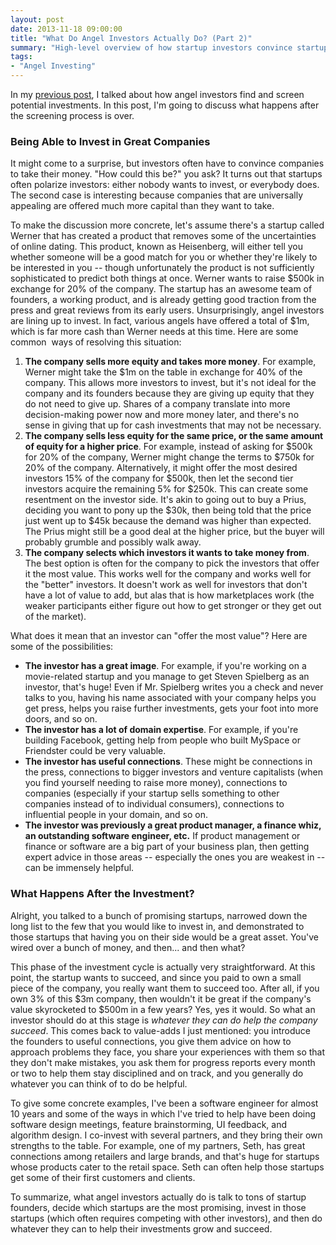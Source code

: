 ```yaml
---
layout: post
date: 2013-11-18 09:00:00
title: "What Do Angel Investors Actually Do? (Part 2)"
summary: "High-level overview of how startup investors convince startups to take their money, and how investors help after investing."
tags:
- "Angel Investing"
---
```


In my <a href="{{site.url}}/what-do-angel-investors-actually-do-part-1" target="_blank">previous post</a>, I talked about how angel investors find and screen potential investments. In this post, I'm going to discuss what happens after the screening process is over.

### Being Able to Invest in Great Companies

It might come to a surprise, but investors often have to convince companies to take their money. "How could this be?" you ask? It turns out that startups often polarize investors: either nobody wants to invest, or everybody does. The second case is interesting because companies that are universally appealing are offered much more capital than they want to take.

To make the discussion more concrete, let's assume there's a startup called Werner that has created a product that removes some of the uncertainties of online dating. This product, known as Heisenberg, will either tell you whether someone will be a good match for you or whether they're likely to be interested in you -- though unfortunately the product is not sufficiently sophisticated to predict both things at once. Werner wants to raise $500k in exchange for 20% of the company. The startup has an awesome team of founders, a working product, and is already getting good traction from the press and great reviews from its early users. Unsurprisingly, angel investors are lining up to invest. In fact, various angels have offered a total of $1m, which is far more cash than Werner needs at this time. Here are some common  ways of resolving this situation:

1. **The company sells more equity and takes more money**. For example, Werner might take the $1m on the table in exchange for 40% of the company. This allows more investors to invest, but it's not ideal for the company and its founders because they are giving up equity that they do not need to give up. Shares of a company translate into more decision-making power now and more money later, and there's no sense in giving that up for cash investments that may not be necessary.
2. **The company sells less equity for the same price, or the same amount of equity for a higher price**. For example, instead of asking for $500k for 20% of the company, Werner might change the terms to $750k for 20% of the company. Alternatively, it might offer the most desired investors 15% of the company for $500k, then let the second tier investors acquire the remaining 5% for $250k. This can create some resentment on the investor side. It's akin to going out to buy a Prius, deciding you want to pony up the $30k, then being told that the price just went up to $45k because the demand was higher than expected. The Prius might still be a good deal at the higher price, but the buyer will probably grumble and possibly walk away.
3. **The company selects which investors it wants to take money from**. The best option is often for the company to pick the investors that offer it the most value. This works well for the company and works well for the "better" investors. It doesn't work as well for investors that don't have a lot of value to add, but alas that is how marketplaces work (the weaker participants either figure out how to get stronger or they get out of the market).

What does it mean that an investor can "offer the most value"? Here are some of the possibilities:

- **The investor has a great image**. For example, if you're working on a movie-related startup and you manage to get Steven Spielberg as an investor, that's huge! Even if Mr. Spielberg writes you a check and never talks to you, having his name associated with your company helps you get press, helps you raise further investments, gets your foot into more doors, and so on.
- **The investor has a lot of domain expertise**. For example, if you're building Facebook, getting help from people who built MySpace or Friendster could be very valuable.
- **The investor has useful connections**. These might be connections in the press, connections to bigger investors and venture capitalists (when you find yourself needing to raise more money), connections to companies (especially if your startup sells something to other companies instead of to individual consumers), connections to influential people in your domain, and so on.
- **The investor was previously a great product manager, a finance whiz, an outstanding software engineer, etc.** If product management or finance or software are a big part of your business plan, then getting expert advice in those areas -- especially the ones you are weakest in -- can be immensely helpful.

### What Happens After the Investment?

Alright, you talked to a bunch of promising startups, narrowed down the long list to the few that you would like to invest in, and demonstrated to those startups that having you on their side would be a great asset. You've wired over a bunch of money, and then... and then what?

This phase of the investment cycle is actually very straightforward. At this point, the startup wants to succeed, and since you paid to own a small piece of the company, you really want them to succeed too. After all, if you own 3% of this $3m company, then wouldn't it be great if the company's value skyrocketed to $500m in a few years? Yes, yes it would. So what an investor should do at this stage is _whatever they can do help the company succeed_. This comes back to value-adds I just mentioned: you introduce the founders to useful connections, you give them advice on how to approach problems they face, you share your experiences with them so that they don't make mistakes, you ask them for progress reports every month or two to help them stay disciplined and on track, and you generally do whatever you can think of to do be helpful.

To give some concrete examples, I've been a software engineer for almost 10 years and some of the ways in which I've tried to help have been doing software design meetings, feature brainstorming, UI feedback, and algorithm design. I co-invest with several partners, and they bring their own strengths to the table. For example, one of my partners, Seth, has great connections among retailers and large brands, and that's huge for startups whose products cater to the retail space. Seth can often help those startups get some of their first customers and clients.

To summarize, what angel investors actually do is talk to tons of startup founders, decide which startups are the most promising, invest in those startups (which often requires competing with other investors), and then do whatever they can to help their investments grow and succeed.